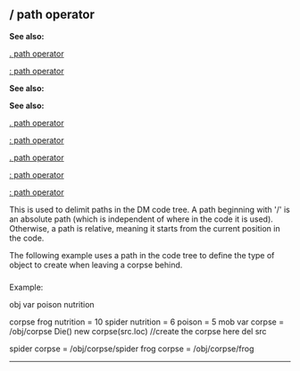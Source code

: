 

 / path operator
-----------------




**See also:** 


[. path operator](#/operator/path/%2e) 

[: path operator](#/operator/path/:) 




**See also:** 

**See also:**

[. path operator](#/operator/path/%2e) 

[: path operator](#/operator/path/:) 


[. path operator](#/operator/path/%2e)

[: path operator](#/operator/path/:) 

[: path operator](#/operator/path/:)

 This is used to delimit paths in the DM code tree. A path beginning with
'/' is an absolute path (which is independent of where in the code it is
used). Otherwise, a path is relative, meaning it starts from the current
position in the code.




 The following example uses a path in the code tree to define the type of
object to create when leaving a corpse behind.



### 
 Example:



 obj
 var
 poison
 nutrition

 corpse
 frog
 nutrition = 10
 spider
 nutrition = 6
 poison = 5
mob
 var
 corpse = /obj/corpse
 Die()
 new corpse(src.loc) //create the corpse here
 del src

 spider
 corpse = /obj/corpse/spider
 frog
 corpse = /obj/corpse/frog



---


